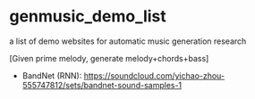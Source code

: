 # genmusic_demo_list
a list of demo websites for automatic music generation research

[Given prime melody, generate melody+chords+bass]
* BandNet (RNN): https://soundcloud.com/yichao-zhou-555747812/sets/bandnet-sound-samples-1 
